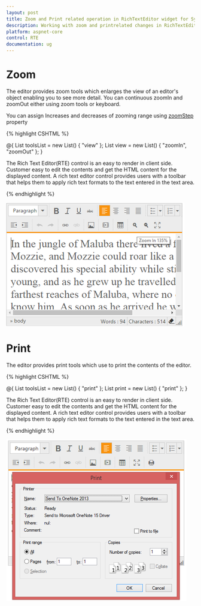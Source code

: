 ```yaml
---
layout: post
title: Zoom and Print related operation in RichTextEditor widget for Syncfusion Essential ASP.NET Core
description: Working with zoom and printrelated changes in RichTextEditor widget
platform: aspnet-core
control: RTE
documentation: ug
---
```


# Zoom

The editor provides zoom tools which enlarges the view of an editor's object enabling you to see more detail. You can continuous zoomIn and zoomOut either using zoom tools or keyboard.

You can assign Increases and decreases of zooming range using [zoomStep](https://help.syncfusion.com/js/api/ejrte#members:zoomStep) property

{% highlight CSHTML %}
  
@{
    List<String> toolsList = new List<string>() { "view" };
    List<String> view = new List<string>() { "zoomIn", "zoomOut" };
}
<ej-rte id="rteSample" tools-list="toolsList" width="820px">
    <e-content-template>
        <div>
            The Rich Text Editor(RTE) control is an easy to render in client side. Customer easy to edit the contents
            and get the HTML content for the displayed content. A rich text editor control provides
            users with a toolbar that helps them to apply rich text formats to the text entered
            in the text area.
        </div>
    </e-content-template>
    <e-tools view="view"></e-tools>
</ej-rte>

{% endhighlight %}

![](ZoomandPrint_images/zoom.png)

# Print

The editor provides print tools which use to print the contents of the editor.

{% highlight CSHTML %}

@{
List<String> toolsList = new List<string>() { "print" };
List<String> print = new List<string>() { "print" };
}
<ej-rte id="rteSample" tools-list="toolsList" width="820px">
    <e-content-template>
        <div>
            The Rich Text Editor(RTE) control is an easy to render in client side. Customer easy to edit the contents
            and get the HTML content for the displayed content. A rich text editor control provides
            users with a toolbar that helps them to apply rich text formats to the text entered
            in the text area.
        </div>
    </e-content-template>
    <e-tools print="print"></e-tools>
</ej-rte>

{% endhighlight %}

![](ZoomandPrint_images/print.png)
